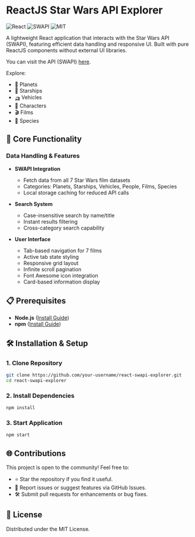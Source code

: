 # ReactJS Star Wars API Explorer

![React](https://img.shields.io/badge/React-18.2-blue?logo=react)
![SWAPI](https://img.shields.io/badge/Data-SWAPI-orange)
![MIT](https://img.shields.io/badge/License-MIT-green)

A lightweight React application that interacts with the Star Wars API (SWAPI), featuring efficient data handling and responsive UI. Built with pure ReactJS components without external UI libraries.

You can visit the API (SWAPI) [here](https://www.swapi.co).

Explore:

- 🌌 Planets
- 🚀 Starships
- 🛺 Vehicles 
- 👥 Characters
- 🎬 Films
- 🧬 Species

## 🚀 Core Functionality

### Data Handling & Features

- **SWAPI Integration**
  - Fetch data from all 7 Star Wars film datasets
  - Categories: Planets, Starships, Vehicles, People, Films, Species
  - Local storage caching for reduced API calls

- **Search System**
  - Case-insensitive search by name/title
  - Instant results filtering
  - Cross-category search capability

- **User Interface**
  - Tab-based navigation for 7 films
  - Active tab state styling
  - Responsive grid layout
  - Infinite scroll pagination
  - Font Awesome icon integration
  - Card-based information display

## 📋 Prerequisites

- **Node.js** (<a href="https://nodejs.org/">Install Guide</a>)
- **npm** (<a href="https://www.npmjs.com/get-npm">Install Guide</a>)

## 🛠️ Installation & Setup

### 1. Clone Repository

```bash
git clone https://github.com/your-username/react-swapi-explorer.git
cd react-swapi-explorer
```

### 2. Install Dependencies

```sh
npm install
```

### 3. Start Application

```sh
npm start
```

## 🌐 Contributions

This project is open to the community! Feel free to:

- ⭐ Star the repository if you find it useful.
- 🐛 Report issues or suggest features via GitHub Issues.
- 🛠️ Submit pull requests for enhancements or bug fixes.

## 📜 License

Distributed under the MIT License.

